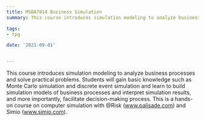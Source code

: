 ```yaml
---
title: MSBA7014 Business Simulation
summary: This course introduces simulation modeling to analyze business processes and solve practical problems.

tags:
- tpg

date: '2021-09-01'


---
```

This course introduces simulation modeling to analyze business processes and solve practical problems. Students will gain basic knowledge such as Monte Carlo simulation and discrete event simulation and learn to build simulation models of business processes and interpret simulation results, and more importantly, facilitate decision-making process. This is a hands-on course on computer simulation with @Risk (www.palisade.com) and Simio (www.simio.com).
